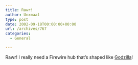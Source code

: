 ```yaml
---
title: Rawr!
author: Unxmaal
type: post
date: 2002-09-18T00:00:00+00:00
url: /archives/767
categories:
  - General

---
```

Rawr! I really need a Firewire hub that&#8217;s shaped like [Godzilla][1]!

 [1]: http://www.charismac.com/Products/hubzilla/index.html